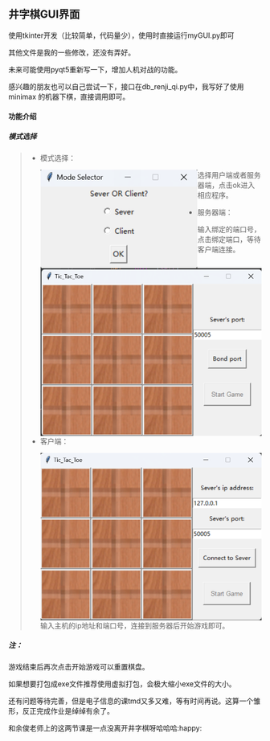 ## 井字棋GUI界面

使用tkinter开发（比较简单，代码量少），使用时直接运行myGUI.py即可

其他文件是我的一些修改，还没有弄好。

未来可能使用pyqt5重新写一下，增加人机对战的功能。

感兴趣的朋友也可以自己尝试一下，接口在db_renji_qi.py中，我写好了使用minimax 的机器下棋，直接调用即可。

#### 功能介绍

##### 模式选择

> + 模式选择：  
>
> 	<img src="photo/selector.png" align="left" style="zoom: 80%;" />  
>
> 	选择用户端或者服务器端，点击ok进入相应程序。  
>
> + 服务器端：  
>
>   <img src="photo/server.png" style="zoom:80%;" align="left"/>    
>
>   输入绑定的端口号，点击绑定端口，等待客户端连接。  
>
> + 客户端：  
>
> 	<img src="photo/client.png" style="zoom:80%;" align="left"/>  
>
> 	输入主机的ip地址和端口号，连接到服务器后开始游戏即可。  

##### 注：  

游戏结束后再次点击开始游戏可以重置棋盘。

如果想要打包成exe文件推荐使用虚拟打包，会极大缩小exe文件的大小。

还有问题等待完善，但是电子信息的课tmd又多又难，等有时间再说。这算一个雏形，反正完成作业是绰绰有余了。

和余俊老师上的这两节课是一点没离开井字棋呀哈哈哈:happy:
